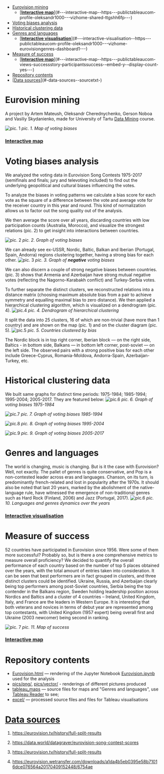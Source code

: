- [Eurovision mining](#eurovision-mining)
    + [**[Interactive map](https://public.tableau.com/profile/oleksandr1000#!/vizhome/shared/TTGSHH6FP)**](#---interactive-map--https---publictableaucom-profile-oleksandr1000---vizhome-shared-ttgshh6fp---)
- [Voting biases analysis](#voting-biases-analysis)
- [Historical clustering data](#historical-clustering-data)
- [Genres and languages](#genres-and-languages)
    + [**[Interactive visualisation](https://public.tableau.com/profile/oleksandr1000#!/vizhome/EurovisionGenres/Dashboard1)**](#---interactive-visualisation--https---publictableaucom-profile-oleksandr1000---vizhome-eurovisiongenres-dashboard1---)
- [Measure of success](#measure-of-success)
    + [**[Interactive map](https://public.tableau.com/views/SuccessStory/ParticipantsSuccess?:embed=y&:display_count=yes)**](#---interactive-map--https---publictableaucom-views-successstory-participantssuccess--embed-y--display-count-yes---)
- [Repository contents](#repository-contents)
- [[Data sources](Source.txt)](#-data-sources--sourcetxt-)

# Eurovision mining

A project by Artem Mateush, Oleksandr Cherednychenko, Gerson Noboa and Vasiliy Skydanienko, made for University of Tartu [Data Mining](https://courses.cs.ut.ee/2017/dm/spring) course. 

![pic. 1](pics/png/biases.png) *pic. 1. Map of voting biases*
### **[Interactive map](https://public.tableau.com/profile/oleksandr1000#!/vizhome/shared/TTGSHH6FP)**

# Voting biases analysis
We analyzed the voting data in Eurovision Song Contests 1975-2017 (semifinals and finals;  jury and televoting included) to find out the underlying geopolitical and cultural biases influencing the votes.
 
To analyze the biases in voting patterns we calculate a bias score for each vote as the square of a difference between the vote and average vote for the receiver country in this year and round. This kind of normalization allows us to factor out the song quality out of the analysis. 
 
We then average the score over all years, discarding countries with low participation counts (Australia, Morocco), and visualize the strongest relations (pic. 2) to get insight into interactions between countries.

![pic. 2](pics/png/unclustered.png) *pic. 2. Graph of voting biases*
 
We can already see ex-USSR, Nordic, Baltic, Balkan and Iberian (Portugal, Spain, Andorra) regions clustering together, having a strong bias for each other.
![pic. 3](pics/png/unclusteredNeg.png) *pic. 3. Graph of **negative** voting biases*

We can also discern a couple of strong negative biases between countries. (pic. 3) shows that Armenia and Azerbaijan have strong mutual negative votes (reflecting the Nagorno-Karabakh conflict) and Turkey-Serbia votes.
 
To further separate the distinct clusters, we reconstructed relations into a distance matrix (choosing maximum absolute bias from a pair to achieve symmetry and equalling maximal bias to zero distance). We then applied a hierarchical clustering algorithm, which is visualized on a dendrogram (pic. 4).
![pic.4](pics/png/printsPerfectly.png) *pic. 4. Dendrogram of hierarchical clustering*

It split the data into 25 clusters, 16 of which are non-trivial (have more than 1 country) and are shown on the map (pic. 1) and on the cluster diagram (pic. 5).
![pic.5](pics/png/clustered.png) *pic. 5. Countries clustered by bias*

 
The Nordic block is in top right corner, Iberian block — on the right side, Baltics - in bottom side, Balkans — in bottom left corner, post-soviet — on the left side. The observed pairs with a strong positive bias for each other include Greece-Cyprus, Romania-Moldova, Andorra-Spain, Azerbaijan-Turkey, etc.

# Historical clustering data

We built same graphs for distinct time periods: 1975-1984; 1985-1994; 1995-2004; 2005-2017. They are featured below:
![pic.6](pics/png/84.png) *pic. 6. Graph of voting biases 1975-1984*

![pic.7](pics/png/94.png) *pic. 7. Graph of voting biases 1985-1994*

![pic.8](pics/png/04.png) *pic. 8. Graph of voting biases 1995-2004*

![pic.9](pics/png/17.png) *pic. 9. Graph of voting biases 2005-2017*

# Genres and languages 


The world is changing, music is changing. But is it the case with Eurovision? Well, not exactly. The pallet of genres is quite conservative,  and  Pop is a non-contested leader across eras and languages. Chanson, on its turn, is predominantly french-related and lost in popularity after the 1970s. It should also be noted that last 20 years, marked by the abolishment of the native-language rule, have witnessed the emergence of non-traditional genres such as Hard Rock (Finland, 2006) and Jazz (Portugal, 2017).
![pic.6](pics/png/lang.png) *pic. 10. Languages and genres dynamics over the years*

### **[Interactive visualisation](https://public.tableau.com/profile/oleksandr1000#!/vizhome/EurovisionGenres/Dashboard1)**

# Measure of success 
 
52 countries have participated in Eurovision since 1956. Were some of them more successful? Probably so, but is there a one comprehensive metrics to measure overall proficiency? We decided to quantify the overall performance of each country based on the number of top 5 places obtained over the years, with the total amount of entries taken into consideration.  It can be seen that best performers are in fact grouped in clusters, and three distinct clusters could be identified. Ukraine, Russia, and Azerbaijan clearly being top performers among post-Soviet countries,  Serbia being the top contender in the Balkans region, Sweden holding leadership position across Nordics and Baltics and a cluster of 4 countries – Ireland, United Kingdom, Italy, and France are the leaders in Western Europe.  It is interesting that both veterans and novices in terms of debut year are represented among top contestants, with United Kingdom (1957 expert) being overall first and Ukraine (2003 newcomer) being second in ranking.


![pic. 7](pics/png/success.png) *pic. 11. Map of success*

### **[Interactive map](https://public.tableau.com/views/SuccessStory/ParticipantsSuccess?:embed=y&:display_count=yes)**

# Repository contents
* [Eurovision.html](Eurovision.html) — rendering of the Jupyter Notebook [Eurovision.ipynb](Eurovision.ipynb) used for the analysis
* [pics/png/](pics/png/), [pics/vector/](pics/vector/) - renderings of different pictures produced
* [tableau_maps](tableau_maps/) — source files for maps and "Genres and languages", use [Tableau Reader](https://www.tableau.com/products/reader) to see;
* [excel/](excel/) — processed source files and files for Tableau visualisations

# [Data sources](Source.txt)
1. https://eurovision.tv/history/full-split-results

2. https://data.world/datagraver/eurovision-song-contest-scores

3. https://eurovision.tv/history/full-split-results

4. https://eurovision.wetransfer.com/downloads/a1da4b5eb0395e58b71016dce076564a20170409152448/6754ae